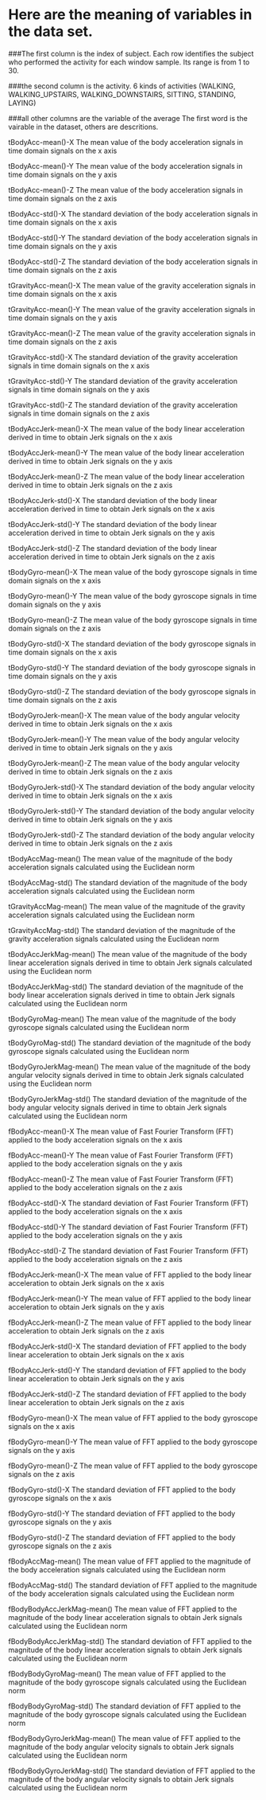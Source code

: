 
Here are the meaning of variables in the data set.
===========================

###The first column is the index of subject. 
Each row identifies the subject who performed the activity for each window sample. Its range is from 1 to 30.

###the second column is the activity.
6 kinds of activities (WALKING, WALKING_UPSTAIRS, WALKING_DOWNSTAIRS, SITTING, STANDING, LAYING)


###all other columns are the variable of the average
The first word is the vairable in the dataset, others are descritions.

tBodyAcc-mean()-X The mean value of the body acceleration signals in time domain signals on the x axis

tBodyAcc-mean()-Y The mean value of the body acceleration signals in time domain signals on the y axis

tBodyAcc-mean()-Z The mean value of the body acceleration signals in time domain signals on the z axis

tBodyAcc-std()-X The standard deviation of the body acceleration signals in time domain signals on the x axis

tBodyAcc-std()-Y The standard deviation of the body acceleration signals in time domain signals on the y axis

tBodyAcc-std()-Z The standard deviation of the body acceleration signals in time domain signals on the z axis

tGravityAcc-mean()-X The mean value of the gravity acceleration signals in time domain signals on the x axis

tGravityAcc-mean()-Y The mean value of the gravity acceleration signals in time domain signals on the y axis

tGravityAcc-mean()-Z The mean value of the gravity acceleration signals in time domain signals on the z axis

tGravityAcc-std()-X The standard deviation of the gravity acceleration signals in time domain signals on the x axis

tGravityAcc-std()-Y The standard deviation of the gravity acceleration signals in time domain signals on the y axis

tGravityAcc-std()-Z The standard deviation of the gravity acceleration signals in time domain signals on the z axis

tBodyAccJerk-mean()-X The mean value of the body linear acceleration derived in time to obtain Jerk signals on the x axis

tBodyAccJerk-mean()-Y The mean value of the body linear acceleration derived in time to obtain Jerk signals on the y axis

tBodyAccJerk-mean()-Z The mean value of the body linear acceleration derived in time to obtain Jerk signals on the z axis

tBodyAccJerk-std()-X The standard deviation of the body linear acceleration derived in time to obtain Jerk signals on the x axis

tBodyAccJerk-std()-Y The standard deviation of the body linear acceleration derived in time to obtain Jerk signals on the y axis

tBodyAccJerk-std()-Z The standard deviation of the body linear acceleration derived in time to obtain Jerk signals on the z axis

tBodyGyro-mean()-X The mean value of the body gyroscope signals in time domain signals on the x axis

tBodyGyro-mean()-Y The mean value of the body gyroscope signals in time domain signals on the y axis

tBodyGyro-mean()-Z The mean value of the body gyroscope signals in time domain signals on the z axis

tBodyGyro-std()-X The standard deviation of the body gyroscope signals in time domain signals on the x axis

tBodyGyro-std()-Y The standard deviation of the body gyroscope signals in time domain signals on the y axis

tBodyGyro-std()-Z The standard deviation of the body gyroscope signals in time domain signals on the z axis

tBodyGyroJerk-mean()-X The mean value of the body angular velocity derived in time to obtain Jerk signals on the x axis

tBodyGyroJerk-mean()-Y The mean value of the body angular velocity derived in time to obtain Jerk signals on the y axis

tBodyGyroJerk-mean()-Z The mean value of the body angular velocity derived in time to obtain Jerk signals on the z axis

tBodyGyroJerk-std()-X The standard deviation of the body angular velocity derived in time to obtain Jerk signals on the x axis

tBodyGyroJerk-std()-Y The standard deviation of the body angular velocity derived in time to obtain Jerk signals on the y axis

tBodyGyroJerk-std()-Z The standard deviation of the body angular velocity derived in time to obtain Jerk signals on the z axis

tBodyAccMag-mean() The mean value of the magnitude of the body acceleration signals calculated using the Euclidean norm 

tBodyAccMag-std() The standard deviation of the magnitude of the body acceleration signals calculated using the Euclidean norm 

tGravityAccMag-mean() The mean value of the magnitude of the gravity acceleration signals calculated using the Euclidean norm 

tGravityAccMag-std() The standard deviation of the magnitude of the gravity acceleration signals calculated using the Euclidean norm 

tBodyAccJerkMag-mean() The mean value of the magnitude of the body linear acceleration signals derived in time to obtain Jerk signals calculated using the Euclidean norm 

tBodyAccJerkMag-std() The standard deviation of the magnitude of the body linear acceleration signals derived in time to obtain Jerk signals calculated using the Euclidean norm 

tBodyGyroMag-mean() The mean value of the magnitude of the body gyroscope signals calculated using the Euclidean norm 

tBodyGyroMag-std() The standard deviation of the magnitude of the body gyroscope signals calculated using the Euclidean norm 

tBodyGyroJerkMag-mean() The mean value of the magnitude of the body angular velocity signals derived in time to obtain Jerk signals calculated using the Euclidean norm 

tBodyGyroJerkMag-std() The standard deviation of the magnitude of the body angular velocity signals derived in time to obtain Jerk signals calculated using the Euclidean norm 

fBodyAcc-mean()-X The mean value of Fast Fourier Transform (FFT) applied to the body acceleration signals on the x axis

fBodyAcc-mean()-Y The mean value of Fast Fourier Transform (FFT) applied to the body acceleration signals on the y axis

fBodyAcc-mean()-Z The mean value of Fast Fourier Transform (FFT) applied to the body acceleration signals on the z axis

fBodyAcc-std()-X The standard deviation of Fast Fourier Transform (FFT) applied to the body acceleration signals on the x axis

fBodyAcc-std()-Y The standard deviation of Fast Fourier Transform (FFT) applied to the body acceleration signals on the y axis

fBodyAcc-std()-Z The standard deviation of Fast Fourier Transform (FFT) applied to the body acceleration signals on the z axis

fBodyAccJerk-mean()-X The mean value of FFT applied to the body linear acceleration to obtain Jerk signals on the x axis

fBodyAccJerk-mean()-Y The mean value of FFT applied to the body linear acceleration to obtain Jerk signals on the y axis

fBodyAccJerk-mean()-Z The mean value of FFT applied to the body linear acceleration to obtain Jerk signals on the z axis

fBodyAccJerk-std()-X The standard deviation of FFT applied to the body linear acceleration to obtain Jerk signals on the x axis

fBodyAccJerk-std()-Y The standard deviation of FFT applied to the body linear acceleration to obtain Jerk signals on the y axis

fBodyAccJerk-std()-Z The standard deviation of FFT applied to the body linear acceleration to obtain Jerk signals on the z axis

fBodyGyro-mean()-X The mean value of FFT applied to the body gyroscope signals on the x axis

fBodyGyro-mean()-Y The mean value of FFT applied to the body gyroscope signals on the y axis

fBodyGyro-mean()-Z The mean value of FFT applied to the body gyroscope signals on the z axis

fBodyGyro-std()-X The standard deviation of FFT applied to the body gyroscope signals on the x axis

fBodyGyro-std()-Y The standard deviation of FFT applied to the body gyroscope signals on the y axis

fBodyGyro-std()-Z The standard deviation of FFT applied to the body gyroscope signals on the z axis

fBodyAccMag-mean() The mean value of FFT applied to the magnitude of the body acceleration signals calculated using the Euclidean norm 

fBodyAccMag-std() The standard deviation of FFT applied to the magnitude of the body acceleration signals calculated using the Euclidean norm 

fBodyBodyAccJerkMag-mean() The mean value of FFT applied to the magnitude of the body linear acceleration signals to obtain Jerk signals calculated using the Euclidean norm 

fBodyBodyAccJerkMag-std() The standard deviation of FFT applied to the magnitude of the body linear acceleration signals to obtain Jerk signals calculated using the Euclidean norm 

fBodyBodyGyroMag-mean() The mean value of FFT applied to the magnitude of the body gyroscope signals calculated using the Euclidean norm 

fBodyBodyGyroMag-std() The standard deviation of FFT applied to the magnitude of the body gyroscope signals calculated using the Euclidean norm 

fBodyBodyGyroJerkMag-mean() The mean value of FFT applied to the magnitude of the body angular velocity signals to obtain Jerk signals calculated using the Euclidean norm 

fBodyBodyGyroJerkMag-std() The standard deviation of FFT applied to the magnitude of the body angular velocity signals to obtain Jerk signals calculated using the Euclidean norm 

